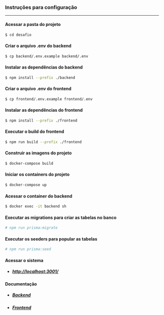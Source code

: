 ### Instruções para configuração

---

#### Acessar a pasta do projeto

```bash
$ cd desafio
```

#### Criar o arquivo .env do backend

```bash
$ cp backend/.env.example backend/.env
```

#### Instalar as dependências do backend

```bash
$ npm install --prefix ./backend
```

#### Criar o arquivo .env do frontend

```bash
$ cp frontend/.env.example frontend/.env
```

#### Instalar as dependências do frontend

```bash
$ npm install --prefix ./frontend
```

#### Executar o build do frontend

```bash
$ npm run build --prefix ./frontend
```

#### Construir as imagens do projeto

```bash
$ docker-compose build
```

#### Iniciar os containers do projeto

```bash
$ docker-compose up
```

#### Acessar o container do backend

```bash
$ docker exec -it backend sh
```

#### Executar as migrations para criar as tabelas no banco

```bash
# npm run prisma:migrate
```

#### Executar os seeders para popular as tabelas

```bash
# npm run prisma:seed
```

#### Acessar o sistema

- ##### [http://localhost:3001/](http://localhost:3001/)

#### Documentação

- ##### [Backend](backend/README.md)

- ##### [Frontend](frontend/README.md)
